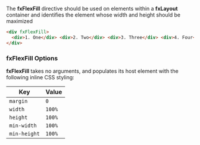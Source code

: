 The **fxFlexFill** directive should be used on elements within a **fxLayout** container and identifies the 
element whose width and height should be maximized

```html
<div fxFlexFill>
  <div>1. One</div> <div>2. Two</div> <div>3. Three</div> <div>4. Four</div>
</div>
```


### fxFlexFill Options

**fxFlexFill** takes no arguments, and populates its host element with the following inline CSS styling:

| Key | Value | 
| ----- | -------------- |
| `margin`    | `0` |
| `width`     | `100%` |
| `height`    | `100%` |
| `min-width` | `100%` |
| `min-height`| `100%` |
